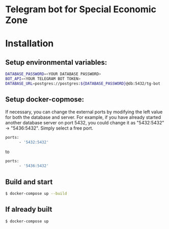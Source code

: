 # Telegram bot for Special Economic Zone

# Installation

## Setup environmental variables:

```bash
DATABASE_PASSWORD=<YOUR DATABASE PASSWORD>
BOT_API=<YOUR TELEGRAM BOT TOKEN>
DATABASE_URL=postgres://postgres:${DATABASE_PASSWORD}@db:5432/tg-bot
```

## Setup docker-copmose:

If necessary, you can change the external ports by modifying the left value for both the database and server.
For example, if you have already started another database server on port 5432, you could change it as "5432:5432" -> "5436:5432".
Simply select a free port.

```bash
ports:
      - '5432:5432'
```
to 
```bash
ports:
      - '5436:5432'
```

## Build and start

```bash
$ docker-compose up --build
```

## If already built

```bash
$ docker-compose up
```

